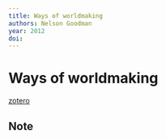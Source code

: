 ```yaml
---
title: Ways of worldmaking
authors: Nelson Goodman
year: 2012
doi: 
---
```


# Ways of worldmaking

[zotero](zotero://select/items/@goodman2013)

## Note